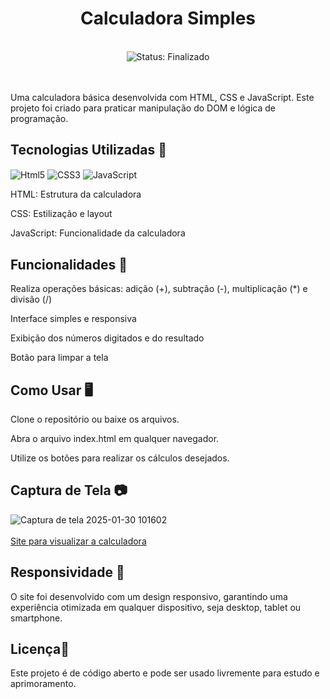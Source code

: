 <h1 align="center">Calculadora Simples</h1>
<br>
<div align="center">
<img src="https://img.shields.io/badge/STATUS-FINALIZADO-green" alt="Status: Finalizado"> 
 </div>
<br>
<br>

Uma calculadora básica desenvolvida com HTML, CSS e JavaScript. Este projeto foi criado para praticar manipulação do DOM e lógica de programação.

 <h2>Tecnologias Utilizadas 🚀</h2>

<img align="center" alt="Html5" src="https://img.shields.io/badge/HTML5-E34F26?style=for-the-badge&logo=html5&logoColor=white"/> <img align="center" alt="CSS3" src="https://img.shields.io/badge/CSS3-1572B6?style=for-the-badge&logo=css3&logoColor=white"/> <img align="center" alt="JavaScript" src="https://img.shields.io/badge/JavaScript-F7DF1E?style=for-the-badge&logo=javascript&logoColor=black"/>

HTML: Estrutura da calculadora

CSS: Estilização e layout

JavaScript: Funcionalidade da calculadora

<h2>Funcionalidades 🎯</h2>

Realiza operações básicas: adição (+), subtração (-), multiplicação (*) e divisão (/)

Interface simples e responsiva

Exibição dos números digitados e do resultado

Botão para limpar a tela

 <h2>Como Usar 🖥️</h2>

Clone o repositório ou baixe os arquivos.

Abra o arquivo index.html em qualquer navegador.

Utilize os botões para realizar os cálculos desejados.

<h2>Captura de Tela 📷</h2>

![Captura de tela 2025-01-30 101602](https://github.com/user-attachments/assets/8452b2aa-d52d-49bf-b0cc-9ab4e9bce4c9)
<br>
<br>
<a href="https://calculadora-drab-zeta.vercel.app/">Site para visualizar a calculadora</a>


<h2>Responsividade 📌</h2>

O site foi desenvolvido com um design responsivo, garantindo uma experiência otimizada em qualquer dispositivo, seja desktop, tablet ou smartphone.

<h2>Licença📄</h2>

Este projeto é de código aberto e pode ser usado livremente para estudo e aprimoramento.
